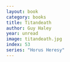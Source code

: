 ```yaml
---
layout: book
category: books
title: Titandeath
author: Guy Haley
year: unread
image: titandeath.jpg
index: 53
series: "Horus Heresy"
---
```

